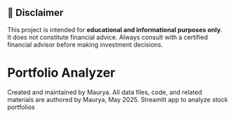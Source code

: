 ## 📌 Disclaimer

This project is intended for **educational and informational purposes only**.  
It does not constitute financial advice. Always consult with a certified financial advisor before making investment decisions.
# Portfolio Analyzer
Created and maintained by Maurya. All data files, code, and related materials are authored by Maurya, May 2025.
Streamlit app to analyze stock portfolios
